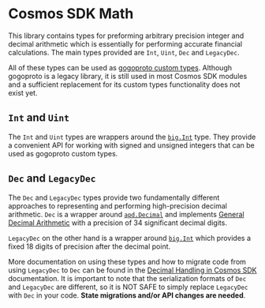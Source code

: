 # Cosmos SDK Math

This library contains types for preforming arbitrary precision integer and decimal arithmetic
which is essentially for performing accurate financial calculations. The main types provided
are `Int`, `Uint`, `Dec` and `LegacyDec`.

All of these types can be used as [gogoproto custom types](https://pkg.go.dev/github.com/cosmos/gogoproto/gogoproto).
Although gogoproto is a legacy library, it is still used in most Cosmos SDK modules and a sufficient
replacement for its custom types functionality does not exist yet.

## `Int` and `Uint`

The `Int` and `Uint` types are wrappers around the [`big.Int`](https://pkg.go.dev/math/big#Int) type. They provide a convenient API
for working with signed and unsigned integers that can be used as gogoproto custom types.

## `Dec` and `LegacyDec`

The `Dec` and `LegacyDec` types provide two fundamentally different approaches to representing
and performing high-precision decimal arithmetic. `Dec` is a wrapper around [`apd.Decimal`](https://pkg.go.dev/github.com/cockroachdb/apd/v3) and implements [General Decimal Arithmetic](https://speleotrove.com/decimal/)
with a precision of 34 significant decimal digits.

`LegacyDec` on the other hand is a wrapper around [`big.Int`](https://pkg.go.dev/math/big#Int) which provides a
fixed 18 digits of precision after the decimal point.

More documentation on using these types and how to migrate code from using `LegacyDec` to `Dec` can be found in
the [Decimal Handling in Cosmos SDK](https://docs.cosmos.network/main/build/building-modules/decimal-handling) documentation.
It is important to note that the serialization formats of `Dec` and `LegacyDec` are different,
so it is NOT SAFE to simply replace `LegacyDec` with `Dec` in your code.
**State migrations and/or API changes are needed**.
